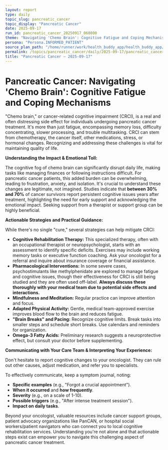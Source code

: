```yaml
---
layout: report
type: daily
topic_slug: pancreatic_cancer
topic_display: "Pancreatic Cancer"
date: 2025-09-17
run_id: pancreatic_cancer_20250917_060800
theme: "Navigating 'Chemo Brain': Cognitive Fatigue and Coping Mechanisms"
persona: "Persona.INFORMED_PATIENT"
source_plan_path: "/home/runner/work/health_buddy_app/health_buddy_app/.results/pancreatic_cancer/weekly_plan/2025-09-15/plan.json"
permalink: /topics/pancreatic_cancer/daily/2025-09-17/pancreatic_cancer_20250917_060800/
title: "Pancreatic Cancer — 2025-09-17"
---
```


# Pancreatic Cancer: Navigating 'Chemo Brain': Cognitive Fatigue and Coping Mechanisms

"Chemo brain," or cancer-related cognitive impairment (CRCI), is a real and often distressing side effect for individuals undergoing pancreatic cancer treatment. It's more than just fatigue, encompassing memory loss, difficulty concentrating, slower processing, and trouble multitasking. CRCI can stem from chemotherapy, the cancer itself, other medications, stress, or hormonal changes. Recognizing and addressing these challenges is vital for maintaining quality of life.

**Understanding the Impact & Emotional Toll:**

The cognitive fog of chemo brain can significantly disrupt daily life, making tasks like managing finances or following instructions difficult. For pancreatic cancer patients, this added burden can be overwhelming, leading to frustration, anxiety, and isolation. It's crucial to understand these changes are legitimate, not imagined. Studies indicate that **between 30% and 70%** of cancer survivors report persistent cognitive issues years after treatment, highlighting the need for early support and acknowledging the emotional impact. Seeking support from a therapist or support group can be highly beneficial.

**Actionable Strategies and Practical Guidance:**

While there's no single "cure," several strategies can help mitigate CRCI:

*   **Cognitive Rehabilitation Therapy:** This specialized therapy, often with an occupational therapist or neuropsychologist, starts with an assessment to identify specific deficits. Exercises may include working memory tasks or executive function coaching. Ask your oncologist for a referral and inquire about insurance coverage or financial assistance.
*   **Pharmacological Interventions:** In some severe cases, psychostimulants like methylphenidate are explored to manage fatigue and cognitive issues, though their effectiveness for CRCI is still being studied and they are often used off-label. **Always discuss these thoroughly with your medical team due to potential side effects and interactions.**
*   **Mindfulness and Meditation:** Regular practice can improve attention and focus.
*   **Adapted Physical Activity:** Gentle, medical team-approved exercise improves blood flow to the brain and reduces fatigue.
*   **"Brain Breaks" and Pacing:** Recognize cognitive limits. Break tasks into smaller steps and schedule short breaks. Use calendars and reminders for organization.
*   **Omega-3 Fatty Acids:** Preliminary research suggests a neuroprotective effect, but consult your doctor before supplementing.

**Communicating with Your Care Team & Interpreting Your Experience:**

Don't hesitate to report cognitive changes to your oncologist. They can rule out other causes, adjust medication, and refer you to specialists.

To effectively communicate, keep a symptom journal, noting:
*   **Specific examples** (e.g., "Forgot a crucial appointment").
*   **When it occurred** and **how frequently**.
*   **Severity** (e.g., on a scale of 1-10).
*   **Possible triggers** (e.g., "After intense treatment session").
*   **Impact on daily tasks**.

Beyond your oncologist, valuable resources include cancer support groups, patient advocacy organizations like PanCAN, or hospital social workers/patient navigators who can connect you to local cognitive rehabilitation services. Understanding you're not alone and that actionable steps exist can empower you to navigate this challenging aspect of pancreatic cancer treatment.
